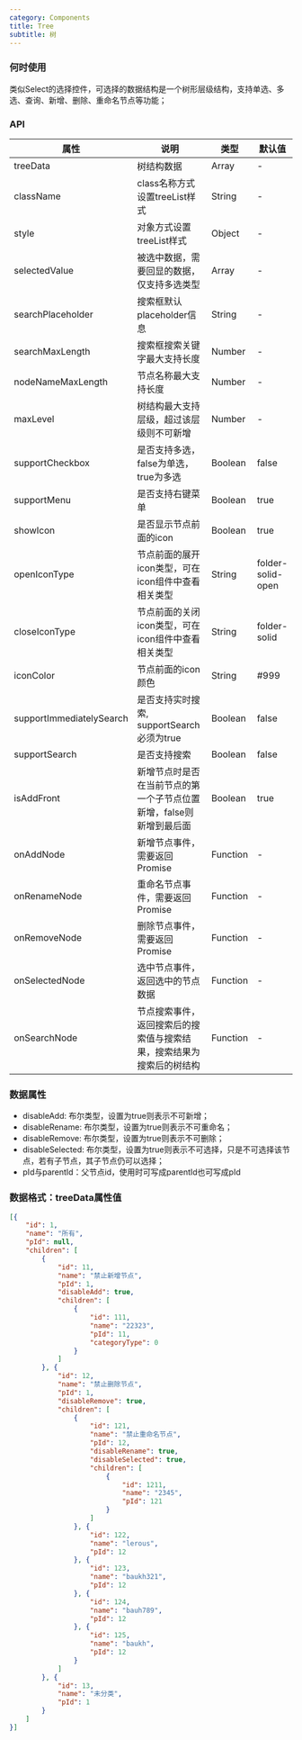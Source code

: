 ```yaml
---
category: Components
title: Tree
subtitle: 树
---
```


### 何时使用
类似Select的选择控件，可选择的数据结构是一个树形层级结构，支持单选、多选、查询、新增、删除、重命名节点等功能；

### API
| 属性 | 说明 | 类型 | 默认值 |
| --- | --- | --- | --- |
| treeData | 树结构数据 | Array | - |
| className | class名称方式设置treeList样式 | String | - |
| style | 对象方式设置treeList样式 | Object | - |
| selectedValue | 被选中数据，需要回显的数据，仅支持多选类型 | Array | - |
| searchPlaceholder | 搜索框默认placeholder信息 | String | - |
| searchMaxLength | 搜索框搜索关键字最大支持长度 | Number | - |
| nodeNameMaxLength | 节点名称最大支持长度 | Number | - |
| maxLevel | 树结构最大支持层级，超过该层级则不可新增 | Number | - |
| supportCheckbox | 是否支持多选，false为单选，true为多选 | Boolean | false |
| supportMenu | 是否支持右键菜单 | Boolean | true |
| showIcon | 是否显示节点前面的icon | Boolean | true |
| openIconType | 节点前面的展开icon类型，可在icon组件中查看相关类型 | String | folder-solid-open |
| closeIconType | 节点前面的关闭icon类型，可在icon组件中查看相关类型 | String | folder-solid |
| iconColor | 节点前面的icon颜色 | String | #999 |
| supportImmediatelySearch | 是否支持实时搜索, supportSearch必须为true| Boolean | false |
| supportSearch | 是否支持搜索 | Boolean | false |
| isAddFront | 新增节点时是否在当前节点的第一个子节点位置新增，false则新增到最后面 | Boolean | true |
| onAddNode | 新增节点事件，需要返回Promise | Function | - |
| onRenameNode | 重命名节点事件，需要返回Promise | Function | - |
| onRemoveNode | 删除节点事件，需要返回Promise | Function | - |
| onSelectedNode | 选中节点事件，返回选中的节点数据 | Function | - |
| onSearchNode | 节点搜索事件，返回搜索后的搜索值与搜索结果，搜索结果为搜索后的树结构 | Function | - |

### 数据属性
- disableAdd: 布尔类型，设置为true则表示不可新增；
- disableRename: 布尔类型，设置为true则表示不可重命名；
- disableRemove: 布尔类型，设置为true则表示不可删除；
- disableSelected: 布尔类型，设置为true则表示不可选择，只是不可选择该节点，若有子节点，其子节点仍可以选择；
- pId与parentId：父节点id，使用时可写成parentId也可写成pId

### 数据格式：treeData属性值

```json
[{
    "id": 1,
    "name": "所有",
    "pId": null,
    "children": [
        {
            "id": 11,
            "name": "禁止新增节点",
            "pId": 1,
            "disableAdd": true,
            "children": [
                {
                    "id": 111,
                    "name": "22323",
                    "pId": 11,
                    "categoryType": 0
                }
            ]
        }, {
            "id": 12,
            "name": "禁止删除节点",
            "pId": 1,
            "disableRemove": true,
            "children": [
                {
                    "id": 121,
                    "name": "禁止重命名节点",
                    "pId": 12,
                    "disableRename": true,
                    "disableSelected": true,
                    "children": [
                        {
                            "id": 1211,
                            "name": "2345",
                            "pId": 121
                        }
                    ]
                }, {
                    "id": 122,
                    "name": "lerous",
                    "pId": 12
                }, {
                    "id": 123,
                    "name": "baukh321",
                    "pId": 12
                }, {
                    "id": 124,
                    "name": "bauh789",
                    "pId": 12
                }, {
                    "id": 125,
                    "name": "baukh",
                    "pId": 12
                }
            ]
        }, {
            "id": 13,
            "name": "未分类",
            "pId": 1
        }
    ]
}]
```
